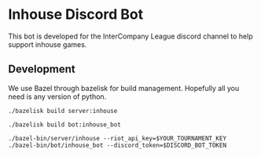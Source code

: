 # Inhouse Discord Bot

This bot is developed for the InterCompany League discord channel to help support inhouse games.

## Development

We use Bazel through bazelisk for build management.  Hopefully all you need is any version of python.

```
./bazelisk build server:inhouse

./bazelisk build bot:inhouse_bot

./bazel-bin/server/inhouse --riot_api_key=$YOUR_TOURNAMENT_KEY
./bazel-bin/bot/inhouse_bot --discord_token=$DISCORD_BOT_TOKEN
```
